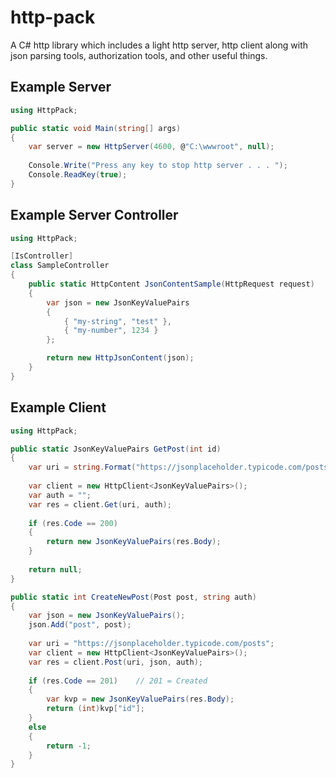 # http-pack
A C# http library which includes a light http server, http client along with json parsing tools, authorization tools, and other useful things.

## Example Server
```C#
using HttpPack;

public static void Main(string[] args)
{
    var server = new HttpServer(4600, @"C:\wwwroot", null);
            
    Console.Write("Press any key to stop http server . . . ");
    Console.ReadKey(true);
}
```

## Example Server Controller
```C#
using HttpPack;

[IsController]
class SampleController
{
    public static HttpContent JsonContentSample(HttpRequest request)
    {
        var json = new JsonKeyValuePairs
        {
            { "my-string", "test" },
            { "my-number", 1234 }
        };

        return new HttpJsonContent(json);
    }
}
```

## Example Client
```C#
using HttpPack;

public static JsonKeyValuePairs GetPost(int id)
{
    var uri = string.Format("https://jsonplaceholder.typicode.com/posts/{0}", id);
    
    var client = new HttpClient<JsonKeyValuePairs>();
    var auth = "";
    var res = client.Get(uri, auth);
    
    if (res.Code == 200)
    {
        return new JsonKeyValuePairs(res.Body);
    }
    
    return null;
}

public static int CreateNewPost(Post post, string auth)
{
    var json = new JsonKeyValuePairs();
    json.Add("post", post);
    
    var uri = "https://jsonplaceholder.typicode.com/posts";
    var client = new HttpClient<JsonKeyValuePairs>();
    var res = client.Post(uri, json, auth);
    
    if (res.Code == 201)    // 201 = Created
    {
        var kvp = new JsonKeyValuePairs(res.Body);
        return (int)kvp["id"];
    }
    else
    {
        return -1;
    }
}
```